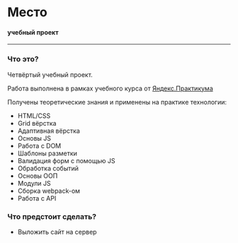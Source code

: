 # Место

#### учебный проект
------
### Что это?

Четвёртый учебный проект.

Работа выполнена в рамках учебного курса от [Яндекс.Практикума](https://praktikum.yandex.ru)

Получены теоретические знания и применены на практике технологии:

* HTML/CSS
* Grid вёрстка
* Адаптивная вёрстка
* Основы JS
* Работа с DOM
* Шаблоны разметки
* Валидация форм с помощью JS
* Обработка событий
* Основы ООП
* Модули JS
* Сборка webpack-ом
* Работа с API

### Что предстоит сделать?

* Выложить сайт на сервер
